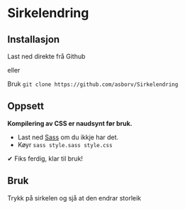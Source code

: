 # Sirkelendring

## Installasjon

Last ned direkte frå Github

eller

Bruk `git clone https://github.com/asborv/Sirkelendring`

## Oppsett

**Kompilering av CSS er naudsynt før bruk.**
* Last ned [Sass](https://sass-lang.com/install) om du ikkje har det.
* Køyr `sass style.sass style.css`

✔ Fiks ferdig, klar til bruk!

## Bruk
Trykk på sirkelen og sjå at den endrar storleik
